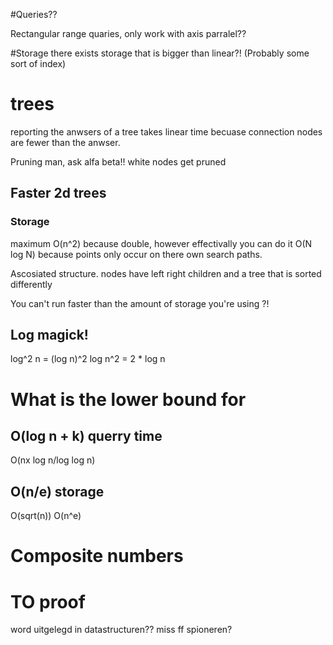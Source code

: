 #Queries??

Rectangular range quaries, only work with axis parralel??

#Storage
there exists storage that is bigger than linear?! (Probably some sort of index)

# trees
reporting the anwsers of a tree takes linear time becuase connection nodes
are fewer than the anwser.

Pruning man, ask alfa beta!! white nodes get pruned

## Faster 2d trees


### Storage
maximum O(n^2) because double, however effectivally you can do it O(N log N) 
because points only occur on there own search paths.

Ascosiated structure. nodes have left right children and a tree that is
sorted differently

You can't run faster than  the amount of storage you're using ?!
## Log magick!

log^2 n = (log n)^2
log n^2 = 2 * log n

# What is the lower bound for
## O(log n + k) querry time
O(nx log n/log log n)

## O(n/e) storage
O(sqrt(n)) O(n^e)

# Composite numbers


# TO proof
word uitgelegd in datastructuren?? miss ff spioneren?
